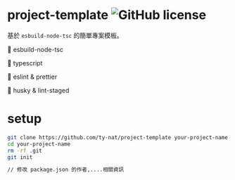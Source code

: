 # project-template ![GitHub license](https://img.shields.io/badge/license-MIT-blue.svg)

基於 `esbuild-node-tsc` 的簡單專案模板。

🎉 esbuild-node-tsc

🎉 typescript

🎉 eslint & prettier

🎉 husky & lint-staged

# setup

```bash
git clone https://github.com/ty-nat/project-template your-project-name
cd your-project-name
rm -rf .git
git init

// 修改 package.json 的作者,....相關資訊
```